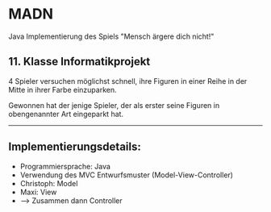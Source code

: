 # MADN
Java Implementierung des Spiels "Mensch ärgere dich nicht!"

## 11. Klasse Informatikprojekt

4 Spieler versuchen möglichst schnell, ihre Figuren in einer Reihe in der Mitte in ihrer Farbe einzuparken.

Gewonnen hat der jenige Spieler, der als erster seine Figuren in obengenannter Art eingeparkt hat.

----
## Implementierungsdetails:

* Programmiersprache: Java
* Verwendung des MVC Entwurfsmuster (Model-View-Controller)
* Christoph: Model
* Maxi: View
* --> Zusammen dann Controller
